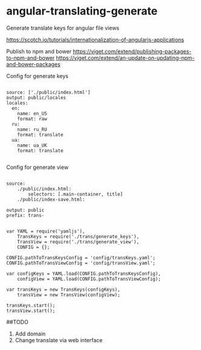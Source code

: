# angular-translating-generate
Generate translate keys for angular file views

https://scotch.io/tutorials/internationalization-of-angularjs-applications

Publish to npm and bower
https://viget.com/extend/publishing-packages-to-npm-and-bower
https://viget.com/extend/an-update-on-updating-npm-and-bower-packages

Config for generate keys

```

source: ['./public/index.html']
output: public/locales
locales:
  en:
    name: en_US
    format: raw
  ru:
    name: ru_RU
    format: translate
  ua:
    name: ua_UK
    format: translate
  
```

Config for generate view

```

source:
    ./public/index.html:
        selectors: [.main-container, title]
    ./public/index-save.html:

output: public
prefix: trans-

```

```

var YAML = require('yamljs'),
    TransKeys = require('./trans/generate_keys'),
    TransView = require('./trans/generate_view'),
    CONFIG = {};

CONFIG.pathToTransKeysConfig = 'config/transKeys.yaml';
CONFIG.pathToTransViewConfig = 'config/transView.yaml';

var configKeys = YAML.load(CONFIG.pathToTransKeysConfig),
    configView = YAML.load(CONFIG.pathToTransViewConfig);

var transKeys = new TransKeys(configKeys),
    transView = new TransView(configView);

transKeys.start();
transView.start();

```

##TODO
1. Add domain
2. Change translate via web interface
